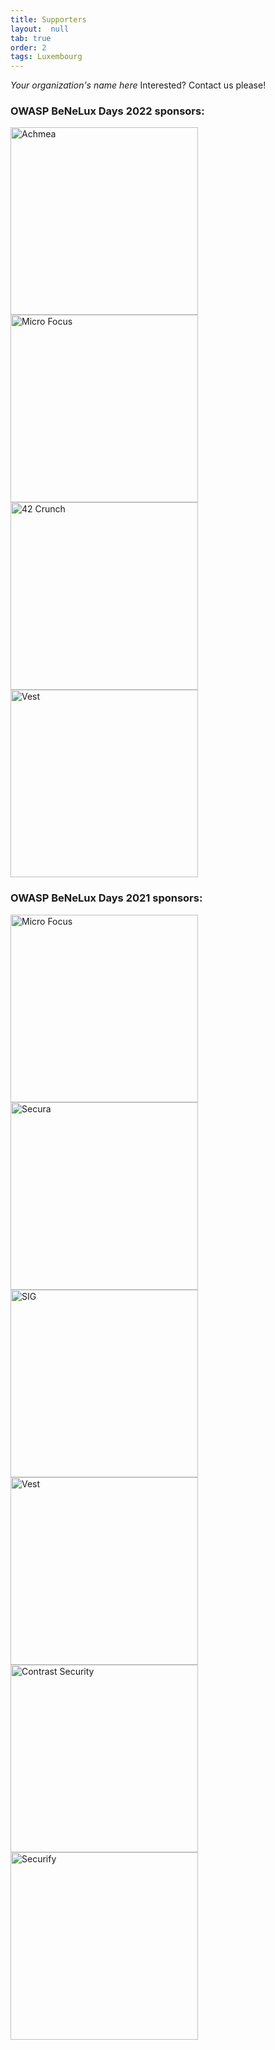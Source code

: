 ```yaml
---
title: Supporters
layout:  null
tab: true
order: 2
tags: Luxembourg
---
```


*Your organization's name here*
Interested? Contact us please!

### OWASP BeNeLux Days 2022 sponsors:

<div style="width: 300px; display: inline-block; margin-right: 10px;"><a href="https://www.achmea.nl/"><img src="https://owasp.org/www-chapter-netherlands/assets/images/sponsors/benelux-2022/achmea.png" alt="Achmea" style="width: 300px; display: block;"></a></div>
<div style="width: 300px; display: inline-block; margin-right: 10px;"><a href="https://www.microfocus.com/"><img src="https://owasp.org/www-chapter-netherlands/assets/images/sponsors/benelux-2022/micro-focus.png" alt="Micro Focus" style="width: 300px; display: block;"></a></div>
<div style="width: 300px; display: inline-block; margin-right: 10px;"><a href="https://42crunch.com/"><img src="https://owasp.org/www-chapter-netherlands/assets/images/sponsors/benelux-2022/42crunch.png" alt="42 Crunch" style="width: 300px; display: block;"></a></div>
<div style="width: 300px; display: inline-block; margin-right: 10px;"><a href="http://www.vest.nl/"><img src="https://owasp.org/www-chapter-netherlands/assets/images/sponsors/benelux-2022/vest.png" alt="Vest" style="width: 300px; display: block;"></a></div>

### OWASP BeNeLux Days 2021 sponsors:

<div style="width: 300px; display: inline-block; margin-right: 10px;"><a href="https://www.microfocus.com/"><img src="https://owasp.org/www-chapter-netherlands/assets/images/sponsors/benelux-2021/micro-focus.png" alt="Micro Focus" style="width: 300px; display: block;"></a></div>
<div style="width: 300px; display: inline-block; margin-right: 10px;"><a href="https://www.secura.com/"><img src="https://owasp.org/www-chapter-netherlands/assets/images/sponsors/benelux-2021/secura.png" alt="Secura" style="width: 300px; display: block;"></a></div>
<div style="width: 300px; display: inline-block; margin-right: 10px;"><a href="https://www.softwareimprovementgroup.com/"><img src="https://owasp.org/www-chapter-netherlands/assets/images/sponsors/benelux-2021/sig.png" alt="SIG" style="width: 300px; display: block;"></a></div>
<div style="width: 300px; display: inline-block; margin-right: 10px;"><a href="http://www.vest.nl/"><img src="https://owasp.org/www-chapter-netherlands/assets/images/sponsors/benelux-2021/vest.png" alt="Vest" style="width: 300px; display: block;"></a></div>
<div style="width: 300px; display: inline-block; margin-right: 10px;"><a href="https://www.contrastsecurity.com/en-gb/"><img src="https://owasp.org/www-chapter-netherlands/assets/images/sponsors/benelux-2021/contrast-security.png" alt="Contrast Security" style="width: 300px; display: block;"></a></div>
<div style="width: 300px; display: inline-block; margin-right: 10px;"><a href="https://www.securify.nl/"><img src="https://owasp.org/www-chapter-netherlands/assets/images/sponsors/benelux-2021/securify.png" alt="Securify" style="width: 300px; display: block;"></a></div>
